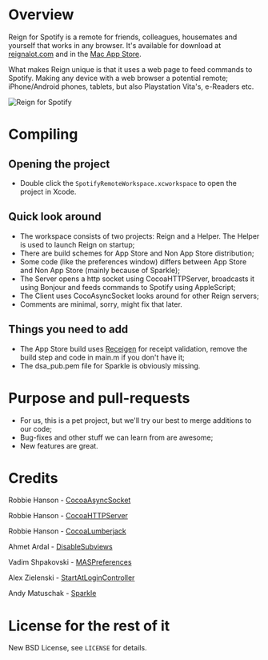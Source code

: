 # Overview

Reign for Spotify is a remote for friends, colleagues, housemates and yourself that works in any browser.
It's available for download at [reignalot.com](http://reignalot.com) and in the [Mac App Store](https://itunes.apple.com/en/app/reign-for-spotify/id553794498?mt=12).

What makes Reign unique is that it uses a web page to feed commands to Spotify. Making any device with a web browser a potential remote; iPhone/Android phones, tablets, but also Playstation Vita's, e-Readers etc.

![Reign for Spotify](https://fbcdn-sphotos-e-a.akamaihd.net/hphotos-ak-prn1/66291_454088921295852_55691272_n.jpg)

# Compiling

## Opening the project

* Double click the `SpotifyRemoteWorkspace.xcworkspace` to open the project in Xcode.

## Quick look around

* The workspace consists of two projects: Reign and a Helper. The Helper is used to launch Reign on startup;
* There are build schemes for App Store and Non App Store distribution;
* Some code (like the preferences window) differs between App Store and Non App Store (mainly because of Sparkle);
* The Server opens a http socket using CocoaHTTPServer, broadcasts it using Bonjour and feeds commands to Spotify using AppleScript;
* The Client uses CocoAsyncSocket looks around for other Reign servers;
* Comments are minimal, sorry, might fix that later.

## Things you need to add

* The App Store build uses [Receigen](http://receigen.etiemble.com/) for receipt validation, remove the build step and code in main.m if you don't have it;
* The dsa_pub.pem file for Sparkle is obviously missing.

# Purpose and pull-requests

* For us, this is a pet project, but we'll try our best to merge additions to our code;
* Bug-fixes and other stuff we can learn from are awesome;
* New features are great.

# Credits

Robbie Hanson - [CocoaAsyncSocket](https://github.com/robbiehanson/CocoaAsyncSocket)

Robbie Hanson - [CocoaHTTPServer](https://github.com/robbiehanson/CocoaHTTPServer)

Robbie Hanson - [CocoaLumberjack](https://github.com/robbiehanson/CocoaLumberjack)

Ahmet Ardal - [DisableSubviews](https://github.com/ardalahmet/DisableSubviews)

Vadim Shpakovski - [MASPreferences](https://github.com/shpakovski/MASPreferences)

Alex Zielenski - [StartAtLoginController](https://github.com/alexzielenski/StartAtLoginController)

Andy Matuschak - [Sparkle](http://sparkle.andymatuschak.org/)

# License for the rest of it

New BSD License, see `LICENSE` for details.

